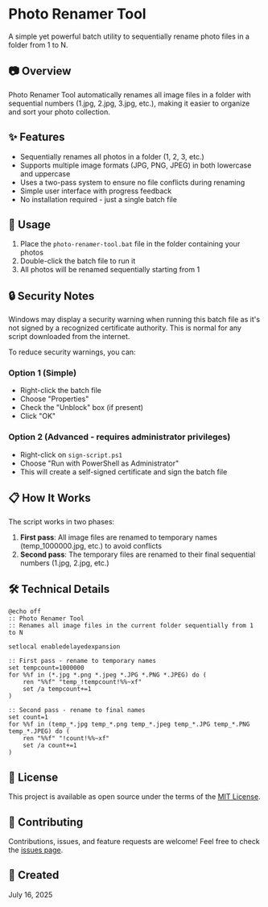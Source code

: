 # Photo Renamer Tool

A simple yet powerful batch utility to sequentially rename photo files in a folder from 1 to N.

## 📷 Overview

Photo Renamer Tool automatically renames all image files in a folder with sequential numbers (1.jpg, 2.jpg, 3.jpg, etc.), making it easier to organize and sort your photo collection.

## ✨ Features

- Sequentially renames all photos in a folder (1, 2, 3, etc.)
- Supports multiple image formats (JPG, PNG, JPEG) in both lowercase and uppercase
- Uses a two-pass system to ensure no file conflicts during renaming
- Simple user interface with progress feedback
- No installation required - just a single batch file

## 🚀 Usage

1. Place the `photo-renamer-tool.bat` file in the folder containing your photos
2. Double-click the batch file to run it
3. All photos will be renamed sequentially starting from 1

## 🔒 Security Notes

Windows may display a security warning when running this batch file as it's not signed by a recognized certificate authority. This is normal for any script downloaded from the internet.

To reduce security warnings, you can:

### Option 1 (Simple)
- Right-click the batch file
- Choose "Properties"
- Check the "Unblock" box (if present)
- Click "OK"

### Option 2 (Advanced - requires administrator privileges)
- Right-click on `sign-script.ps1`
- Choose "Run with PowerShell as Administrator"
- This will create a self-signed certificate and sign the batch file

## 📋 How It Works

The script works in two phases:

1. **First pass**: All image files are renamed to temporary names (temp_1000000.jpg, etc.) to avoid conflicts
2. **Second pass**: The temporary files are renamed to their final sequential numbers (1.jpg, 2.jpg, etc.)

## 🛠️ Technical Details

```batch
@echo off
:: Photo Renamer Tool
:: Renames all image files in the current folder sequentially from 1 to N

setlocal enabledelayedexpansion

:: First pass - rename to temporary names
set tempcount=1000000
for %%f in (*.jpg *.png *.jpeg *.JPG *.PNG *.JPEG) do (
    ren "%%f" "temp_!tempcount!%%~xf"
    set /a tempcount+=1
)

:: Second pass - rename to final names
set count=1
for %%f in (temp_*.jpg temp_*.png temp_*.jpeg temp_*.JPG temp_*.PNG temp_*.JPEG) do (
    ren "%%f" "!count!%%~xf"
    set /a count+=1
)
```

## 📝 License

This project is available as open source under the terms of the [MIT License](https://opensource.org/licenses/MIT).

## 🤝 Contributing

Contributions, issues, and feature requests are welcome! Feel free to check the [issues page](https://github.com/AmigoDheena/photo-renamer-tool/issues).

## 📅 Created

July 16, 2025